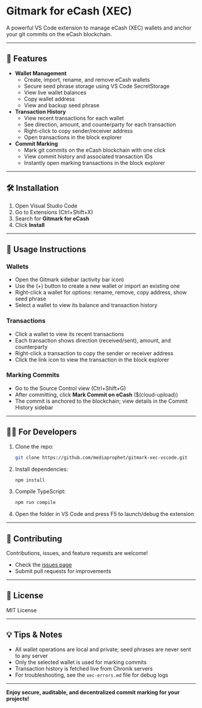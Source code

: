 # **Gitmark for eCash (XEC)**

A powerful VS Code extension to manage eCash (XEC) wallets and anchor your git commits on the eCash blockchain.

---

## 🚀 Features

- **Wallet Management**
  - Create, import, rename, and remove eCash wallets
  - Secure seed phrase storage using VS Code SecretStorage
  - View live wallet balances
  - Copy wallet address
  - View and backup seed phrase
- **Transaction History**
  - View recent transactions for each wallet
  - See direction, amount, and counterparty for each transaction
  - Right-click to copy sender/receiver address
  - Open transactions in the block explorer
- **Commit Marking**
  - Mark git commits on the eCash blockchain with one click
  - View commit history and associated transaction IDs
  - Instantly open marking transactions in the block explorer

---

## 🛠️ Installation

1. Open Visual Studio Code
2. Go to Extensions (Ctrl+Shift+X)
3. Search for **Gitmark for eCash**
4. Click **Install**

---

## 📖 Usage Instructions

### Wallets
- Open the Gitmark sidebar (activity bar icon)
- Use the (+) button to create a new wallet or import an existing one
- Right-click a wallet for options: rename, remove, copy address, show seed phrase
- Select a wallet to view its balance and transaction history

### Transactions
- Click a wallet to view its recent transactions
- Each transaction shows direction (received/sent), amount, and counterparty
- Right-click a transaction to copy the sender or receiver address
- Click the link icon to view the transaction in the block explorer

### Marking Commits
- Go to the Source Control view (Ctrl+Shift+G)
- After committing, click **Mark Commit on eCash** ($(cloud-upload))
- The commit is anchored to the blockchain; view details in the Commit History sidebar

---

## 👩‍💻 For Developers

1. Clone the repo:
   ```sh
   git clone https://github.com/mediaprophet/gitmark-xec-vscode.git
   ```
2. Install dependencies:
   ```sh
   npm install
   ```
3. Compile TypeScript:
   ```sh
   npm run compile
   ```
4. Open the folder in VS Code and press F5 to launch/debug the extension

---

## 🤝 Contributing

Contributions, issues, and feature requests are welcome!
- Check the [issues page](https://github.com/mediaprophet/gitmark-xec-vscode/issues)
- Submit pull requests for improvements

---

## 📄 License

MIT License

---

## 💡 Tips & Notes
- All wallet operations are local and private; seed phrases are never sent to any server
- Only the selected wallet is used for marking commits
- Transaction history is fetched live from Chronik servers
- For troubleshooting, see the `xec-errors.md` file for debug logs

---

**Enjoy secure, auditable, and decentralized commit marking for your projects!**